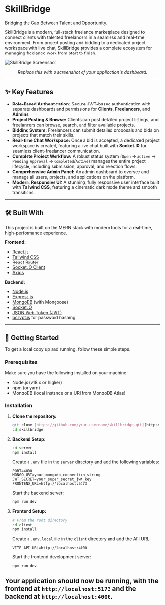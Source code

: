# SkillBridge

Bridging the Gap Between Talent and Opportunity.

SkillBridge is a modern, full-stack freelance marketplace designed to connect clients with talented freelancers in a seamless and real-time environment. From project posting and bidding to a dedicated project workspace with live chat, SkillBridge provides a complete ecosystem for managing freelance work from start to finish.

![SkillBridge Screenshot](https://i.imgur.com/r33a277.png)
*<p align="center">Replace this with a screenshot of your application's dashboard.</p>*

---

## ✨ Key Features

* **Role-Based Authentication:** Secure JWT-based authentication with separate dashboards and permissions for **Clients**, **Freelancers**, and **Admins**.
* **Project Posting & Browse:** Clients can post detailed project listings, and freelancers can browse, search, and filter available projects.
* **Bidding System:** Freelancers can submit detailed proposals and bids on projects that match their skills.
* **Real-time Chat Workspace:** Once a bid is accepted, a dedicated project workspace is created, featuring a live chat built with **Socket.IO** for seamless client-freelancer communication.
* **Complete Project Workflow:** A robust status system (`Open` -> `Active` -> `Pending Approval` -> `Completed`/`Active`) manages the entire project lifecycle, including submission, approval, and rejection flows.
* **Comprehensive Admin Panel:** An admin dashboard to oversee and manage all users, projects, and applications on the platform.
* **Modern, Responsive UI:** A stunning, fully responsive user interface built with **Tailwind CSS**, featuring a cinematic dark mode theme and smooth transitions.

---

## 🛠️ Built With

This project is built on the MERN stack with modern tools for a real-time, high-performance experience.

**Frontend:**
* [React.js](https://reactjs.org/)
* [Tailwind CSS](https://tailwindcss.com/)
* [React Router](https://reactrouter.com/)
* [Socket.IO Client](https://socket.io/docs/v4/client-api/)
* [Axios](https://axios-http.com/)

**Backend:**
* [Node.js](https://nodejs.org/)
* [Express.js](https://expressjs.com/)
* [MongoDB](https://www.mongodb.com/) (with Mongoose)
* [Socket.IO](https://socket.io/)
* [JSON Web Token (JWT)](https://jwt.io/)
* [bcrypt.js](https://github.com/kelektiv/bcrypt.js) for password hashing

---

## 🚀 Getting Started

To get a local copy up and running, follow these simple steps.

### Prerequisites

Make sure you have the following installed on your machine:
* Node.js (v18.x or higher)
* npm (or yarn)
* MongoDB (local instance or a URI from MongoDB Atlas)

### Installation

1.  **Clone the repository:**
    ```sh
    git clone [https://github.com/your-username/skillbridge.git](https://github.com/your-username/skillbridge.git)
    cd skillbridge
    ```

2.  **Backend Setup:**
    ```sh
    cd server
    npm install
    ```
    Create a `.env` file in the `server` directory and add the following variables:
    ```env
    PORT=4000
    MONGO_URI=your_mongodb_connection_string
    JWT_SECRET=your_super_secret_jwt_key
    FRONTEND_URL=http://localhost:5173
    ```
    Start the backend server:
    ```sh
    npm run dev
    ```

3.  **Frontend Setup:**
    ```sh
    # From the root directory
    cd client
    npm install
    ```
    Create a `.env.local` file in the `client` directory and add the API URL:
    ```env
    VITE_API_URL=http://localhost:4000
    ```
    Start the frontend development server:
    ```sh
    npm run dev
    ```

Your application should now be running, with the frontend at `http://localhost:5173` and the backend at `http://localhost:4000`.
---
